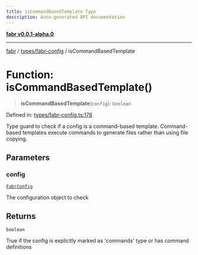 ```yaml
---
title: isCommandBasedTemplate Type
description: Auto-generated API documentation
---
```


[**fabr v0.0.1-alpha.0**](../../../README.md)

***

[fabr](../../../README.md) / [types/fabr-config](../README.md) / isCommandBasedTemplate

# Function: isCommandBasedTemplate()

> **isCommandBasedTemplate**(`config`): `boolean`

Defined in: [types/fabr-config.ts:178](https://github.com/yashjawale/fabr/blob/main/src/types/fabr-config.ts#L178)

Type guard to check if a config is a command-based template.
Command-based templates execute commands to generate files rather than using file copying.

## Parameters

### config

[`FabrConfig`](../interfaces/FabrConfig.md)

The configuration object to check

## Returns

`boolean`

True if the config is explicitly marked as 'commands' type or has command definitions
